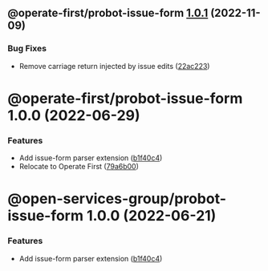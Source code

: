 ## @operate-first/probot-issue-form [1.0.1](https://github.com/operate-first/probot-extensions/compare/@operate-first/probot-issue-form@1.0.0...@operate-first/probot-issue-form@1.0.1) (2022-11-09)


### Bug Fixes

* Remove carriage return injected by issue edits ([22ac223](https://github.com/operate-first/probot-extensions/commit/22ac223817f9a2681cc9955caac0609bda763031))

# @operate-first/probot-issue-form 1.0.0 (2022-06-29)


### Features

* Add issue-form parser extension ([b1f40c4](https://github.com/operate-first/probot-extensions/commit/b1f40c442702daa0f890497888541af89b1e4cb7))
* Relocate to Operate First ([79a6b00](https://github.com/operate-first/probot-extensions/commit/79a6b001296568d5687a0d220893b5e7c8c84d78))

# @open-services-group/probot-issue-form 1.0.0 (2022-06-21)


### Features

* Add issue-form parser extension ([b1f40c4](https://github.com/open-services-group/probot-extensions/commit/b1f40c442702daa0f890497888541af89b1e4cb7))
